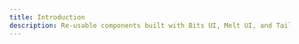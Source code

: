 ```yaml
---
title: Introduction
description: Re-usable components built with Bits UI, Melt UI, and Tailwind CSS.
---
```

